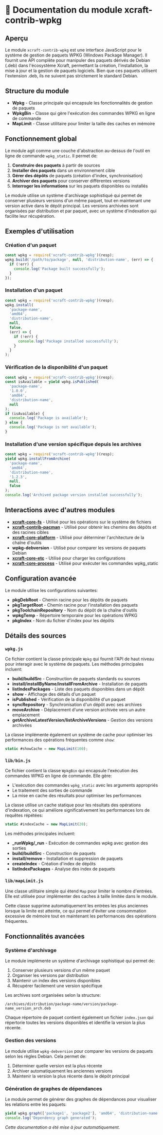 # 📘 Documentation du module xcraft-contrib-wpkg

## Aperçu

Le module `xcraft-contrib-wpkg` est une interface JavaScript pour le système de gestion de paquets WPKG (Windows Package Manager). Il fournit une API complète pour manipuler des paquets dérivés de Debian (.deb) dans l'écosystème Xcraft, permettant la création, l'installation, la mise à jour et la gestion de paquets logiciels. Bien que ces paquets utilisent l'extension .deb, ils ne suivent pas strictement le standard Debian.

## Structure du module

- **Wpkg** - Classe principale qui encapsule les fonctionnalités de gestion de paquets
- **WpkgBin** - Classe qui gère l'exécution des commandes WPKG en ligne de commande
- **MapLimit** - Classe utilitaire pour limiter la taille des caches en mémoire

## Fonctionnement global

Le module agit comme une couche d'abstraction au-dessus de l'outil en ligne de commande `wpkg_static`. Il permet de:

1. **Construire des paquets** à partir de sources
2. **Installer des paquets** dans un environnement cible
3. **Gérer des dépôts** de paquets (création d'index, synchronisation)
4. **Archiver des paquets** pour conserver différentes versions
5. **Interroger les informations** sur les paquets disponibles ou installés

Le module utilise un système d'archivage sophistiqué qui permet de conserver plusieurs versions d'un même paquet, tout en maintenant une version active dans le dépôt principal. Les versions archivées sont organisées par distribution et par paquet, avec un système d'indexation qui facilite leur récupération.

## Exemples d'utilisation

### Création d'un paquet

```javascript
const wpkg = require('xcraft-contrib-wpkg')(resp);
wpkg.build('/path/to/package', null, 'distribution-name', (err) => {
  if (!err) {
    console.log('Package built successfully');
  }
});
```

### Installation d'un paquet

```javascript
const wpkg = require('xcraft-contrib-wpkg')(resp);
wpkg.install(
  'package-name',
  'amd64',
  'distribution-name',
  null,
  false,
  (err) => {
    if (!err) {
      console.log('Package installed successfully');
    }
  }
);
```

### Vérification de la disponibilité d'un paquet

```javascript
const wpkg = require('xcraft-contrib-wpkg')(resp);
const isAvailable = yield wpkg.isPublished(
  'package-name',
  '1.0.0',
  'amd64',
  'distribution-name',
  null
);
if (isAvailable) {
  console.log('Package is available');
} else {
  console.log('Package is not available');
}
```

### Installation d'une version spécifique depuis les archives

```javascript
const wpkg = require('xcraft-contrib-wpkg')(resp);
yield wpkg.installFromArchive(
  'package-name',
  'amd64',
  'distribution-name',
  '1.2.3',
  null,
  false
);
console.log('Archived package version installed successfully');
```

## Interactions avec d'autres modules

- **[xcraft-core-fs]** - Utilisé pour les opérations sur le système de fichiers
- **[xcraft-contrib-pacman]** - Utilisé pour obtenir les chemins des dépôts et des racines cibles
- **[xcraft-core-platform]** - Utilisé pour déterminer l'architecture de la chaîne d'outils
- **wpkg-debversion** - Utilisé pour comparer les versions de paquets Debian
- **[xcraft-core-etc]** - Utilisé pour charger les configurations
- **[xcraft-core-process]** - Utilisé pour exécuter les commandes wpkg_static

## Configuration avancée

Le module utilise les configurations suivantes:

- **pkgDebRoot** - Chemin racine pour les dépôts de paquets
- **pkgTargetRoot** - Chemin racine pour l'installation des paquets
- **pkgToolchainRepository** - Nom du dépôt de la chaîne d'outils
- **wpkgTemp** - Répertoire temporaire pour les opérations WPKG
- **pkgIndex** - Nom du fichier d'index pour les dépôts

## Détails des sources

### `wpkg.js`

Ce fichier contient la classe principale `Wpkg` qui fournit l'API de haut niveau pour interagir avec le système de paquets. Les méthodes principales incluent:

- **build/buildSrc** - Construction de paquets standards ou sources
- **install/installByName/installFromArchive** - Installation de paquets
- **listIndexPackages** - Liste des paquets disponibles dans un dépôt
- **show** - Affichage des détails d'un paquet
- **isPublished** - Vérification de la disponibilité d'un paquet
- **syncRepository** - Synchronisation d'un dépôt avec ses archives
- **moveArchive** - Déplacement d'une version archivée vers un autre emplacement
- **getArchiveLatestVersion/listArchiveVersions** - Gestion des versions archivées

La classe implémente également un système de cache pour optimiser les performances des opérations fréquentes comme `show`:

```javascript
static #showCache = new MapLimit(100);
```

### `lib/bin.js`

Ce fichier contient la classe `WpkgBin` qui encapsule l'exécution des commandes WPKG en ligne de commande. Elle gère:

- L'exécution des commandes `wpkg_static` avec les arguments appropriés
- Le traitement des sorties de commande
- La mise en cache des résultats pour optimiser les performances

La classe utilise un cache statique pour les résultats des opérations d'indexation, ce qui améliore significativement les performances lors de requêtes répétées:

```javascript
static #indexCache = new MapLimit(20);
```

Les méthodes principales incluent:

- **\_runWpkg/\_run** - Exécution de commandes wpkg avec gestion des sorties
- **build/buildSrc** - Construction de paquets
- **install/remove** - Installation et suppression de paquets
- **createIndex** - Création d'index de dépôts
- **listIndexPackages** - Analyse des index de paquets

### `lib/mapLimit.js`

Une classe utilitaire simple qui étend `Map` pour limiter le nombre d'entrées. Elle est utilisée pour implémenter des caches à taille limitée dans le module.

Cette classe supprime automatiquement les entrées les plus anciennes lorsque la limite est atteinte, ce qui permet d'éviter une consommation excessive de mémoire tout en maintenant les performances des opérations fréquentes.

## Fonctionnalités avancées

### Système d'archivage

Le module implémente un système d'archivage sophistiqué qui permet de:

1. Conserver plusieurs versions d'un même paquet
2. Organiser les versions par distribution
3. Maintenir un index des versions disponibles
4. Récupérer facilement une version spécifique

Les archives sont organisées selon la structure:

```
/archives/distribution/package-name/version/package-name_version_arch.deb
```

Chaque répertoire de paquet contient également un fichier `index.json` qui répertorie toutes les versions disponibles et identifie la version la plus récente.

### Gestion des versions

Le module utilise `wpkg-debversion` pour comparer les versions de paquets selon les règles Debian. Cela permet de:

1. Déterminer quelle version est la plus récente
2. Archiver automatiquement les anciennes versions
3. Maintenir la version la plus récente dans le dépôt principal

### Génération de graphes de dépendances

Le module permet de générer des graphes de dépendances pour visualiser les relations entre les paquets:

```javascript
yield wpkg.graph(['package1', 'package2'], 'amd64', 'distribution-name');
console.log('Dependency graph generated');
```

_Cette documentation a été mise à jour automatiquement._

[xcraft-core-fs]: https://github.com/Xcraft-Inc/xcraft-core-fs
[xcraft-contrib-pacman]: https://github.com/Xcraft-Inc/xcraft-contrib-pacman
[xcraft-core-platform]: https://github.com/Xcraft-Inc/xcraft-core-platform
[xcraft-core-etc]: https://github.com/Xcraft-Inc/xcraft-core-etc
[xcraft-core-process]: https://github.com/Xcraft-Inc/xcraft-core-process
